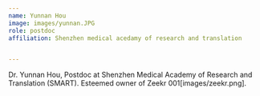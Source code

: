 ```yaml
---
name: Yunnan Hou
image: images/yunnan.JPG
role: postdoc
affiliation: Shenzhen medical acedamy of research and translation 


---
```


Dr. Yunnan Hou, Postdoc at Shenzhen Medical Academy of Research and Translation (SMART). Esteemed owner of Zeekr 001[images/zeekr.png].

